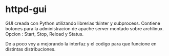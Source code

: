 # httpd-gui
GUI creada con Python utilizando librerias tkinter y subprocess.
Contiene botones para la administracion de apache server montado sobre archlinux.
Opcion : Start, Stop, Reload y Status.

De a poco voy a mejorando la interfaz y el codigo para que funcione en distintas distribuciones.

